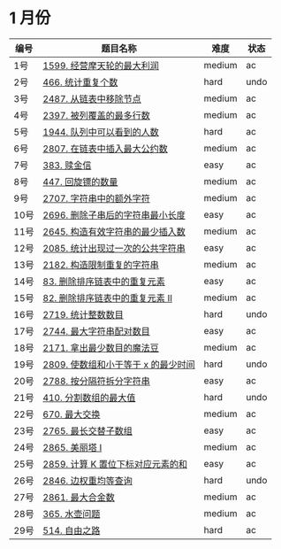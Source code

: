 # 1 月份

**编号**|**题目名称**|**难度**|**状态**
--------|------------|--------|--------
1号|[1599. 经营摩天轮的最大利润](./第1题%201599.%20经营摩天轮的最大利润)|medium|ac
2号|[466. 统计重复个数](./第2题%20466.%20统计重复个数)|hard|undo
3号|[2487. 从链表中移除节点](./第3题%202487.%20从链表中移除节点)|medium|ac
4号|[2397. 被列覆盖的最多行数](./第4题%202397.%20被列覆盖的最多行数)|medium|ac
5号|[1944. 队列中可以看到的人数](./第5题%201944.%20队列中可以看到的人数)|hard|ac
6号|[2807. 在链表中插入最大公约数](./第6题%202807.%20在链表中插入最大公约数)|medium|ac
7号|[383. 赎金信](./第7题%20383.%20赎金信)|easy|ac
8号|[447. 回旋镖的数量](./第8题%20447.%20回旋镖的数量)|medium|ac
9号|[2707. 字符串中的额外字符](./第9题%202707.%20字符串中的额外字符)|medium|ac
10号|[2696. 删除子串后的字符串最小长度](./第10题%202696.%20删除子串后的字符串最小长度)|easy|ac
11号|[2645. 构造有效字符串的最少插入数](./第11题%202645.%20构造有效字符串的最少插入数)|medium|ac
12号|[2085. 统计出现过一次的公共字符串](./第12题%202085.%20统计出现过一次的公共字符串)|easy|ac
13号|[2182. 构造限制重复的字符串](./第13题%202182.%20构造限制重复的字符串)|medium|ac
14号|[83. 删除排序链表中的重复元素](./第14题%2083.%20删除排序链表中的重复元素)|easy|ac
15号|[82. 删除排序链表中的重复元素 II](./第15题%2082.%20删除排序链表中的重复元素%20II)|medium|ac
16号|[2719. 统计整数数目](./第16题%202719.%20统计整数数目)|hard|undo
17号|[2744. 最大字符串配对数目](./第17题%202744.%20最大字符串配对数目)|easy|ac
18号|[2171. 拿出最少数目的魔法豆](./第18题%202171.%20拿出最少数目的魔法豆)|medium|ac
19号|[2809. 使数组和小于等于 x 的最少时间](./第19题%202809.%20使数组和小于等于%20x%20的最少时间)|hard|undo
20号|[2788. 按分隔符拆分字符串](./第20题%202788.%20按分隔符拆分字符串)|easy|ac
21号|[410. 分割数组的最大值](./第21题%20410.%20分割数组的最大值)|hard|undo
22号|[670. 最大交换](./第22题%20670.%20最大交换)|medium|ac
23号|[2765. 最长交替子数组](./第23题%202765.%20最长交替子数组)|easy|ac
24号|[2865. 美丽塔 I](./第24题%202865.%20美丽塔%20I)|medium|ac
25号|[2859. 计算 K 置位下标对应元素的和](./第25题%202859.%20计算%20K%20置位下标对应元素的和)|easy|ac
26号|[2846. 边权重均等查询](./第26题%202846.%20边权重均等查询)|hard|undo
27号|[2861. 最大合金数](./第27题%202861.%20最大合金数)|medium|ac
28号|[365. 水壶问题](./第28题%20365.%20水壶问题)|medium|ac
29号|[514. 自由之路](./第29题%20514.%20自由之路)|hard|ac
